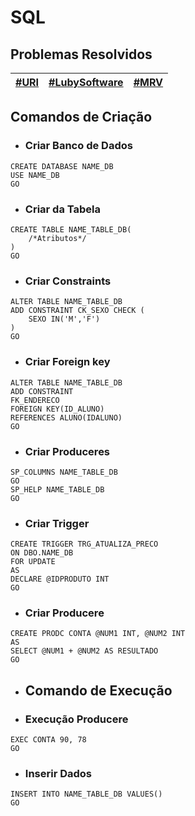 # SQL

## Problemas Resolvidos

|[#URI](https://github.com/JefersonMelo/01-URI/tree/master/09-SQL)|[#LubySoftware](https://github.com/JefersonMelo/08-LubySoftware/blob/master/02-SQL/SQL.md)|[#MRV](https://github.com/JefersonMelo/13-SQL/tree/main/Atividades-Propostas)|
| ----- | ----- | ----- |

## Comandos de Criação

- ### Criar Banco de Dados

```"
CREATE DATABASE NAME_DB
USE NAME_DB
GO
```

- ### Criar da Tabela

```"
CREATE TABLE NAME_TABLE_DB(
    /*Atributos*/
)
GO
```

- ### Criar Constraints

```"
ALTER TABLE NAME_TABLE_DB
ADD CONSTRAINT CK_SEXO CHECK (
    SEXO IN('M','F')
)
GO
```

- ### Criar Foreign key

```"
ALTER TABLE NAME_TABLE_DB 
ADD CONSTRAINT 
FK_ENDERECO
FOREIGN KEY(ID_ALUNO) 
REFERENCES ALUNO(IDALUNO)
GO
```

- ### Criar Produceres

```"
SP_COLUMNS NAME_TABLE_DB 
GO
SP_HELP NAME_TABLE_DB 
GO
```

- ### Criar Trigger

```"
CREATE TRIGGER TRG_ATUALIZA_PRECO
ON DBO.NAME_DB
FOR UPDATE
AS
DECLARE @IDPRODUTO INT
GO
```

- ### Criar Producere

```"
CREATE PRODC CONTA @NUM1 INT, @NUM2 INT
AS
SELECT @NUM1 + @NUM2 AS RESULTADO
GO
```

- ## Comando de Execução

- ### Execução Producere

```"
EXEC CONTA 90, 78
GO
```

- ### Inserir Dados

```"
INSERT INTO NAME_TABLE_DB VALUES()
GO
```
